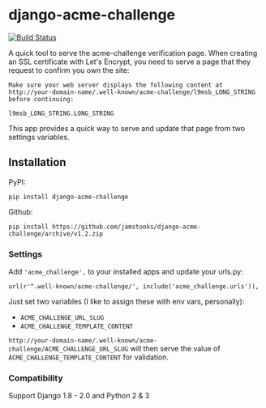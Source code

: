 # django-acme-challenge

[![Build Status](https://travis-ci.org/jamstooks/django-acme-challenge.svg?branch=master)](https://travis-ci.org/jamstooks/django-acme-challenge)

A quick tool to serve the acme-challenge verification page. When creating an SSL certificate with Let's Encrypt, you need to serve a page that they request to confirm you own the site:

    Make sure your web server displays the following content at
    http://your-domain-name/.well-known/acme-challenge/l9msb_LONG_STRING before continuing:

    l9msb_LONG_STRING.LONG_STRING

This app provides a quick way to serve and update that page from two settings variables.

## Installation

PyPI:

    pip install django-acme-challenge
    
Github:

    pip install https://github.com/jamstooks/django-acme-challenge/archive/v1.2.zip

### Settings

Add `'acme_challenge',` to your installed apps and update your urls.py:

    url(r'^.well-known/acme-challenge/', include('acme_challenge.urls')),

Just set two variables (I like to assign these with env vars, personally):

  - `ACME_CHALLENGE_URL_SLUG`
  - `ACME_CHALLENGE_TEMPLATE_CONTENT`
  
`http://your-domain-name/.well-known/acme-challenge/ACME_CHALLENGE_URL_SLUG`
will then serve the value of `ACME_CHALLENGE_TEMPLATE_CONTENT`
for validation.

### Compatibility

Support Django 1.8 - 2.0 and Python 2 & 3